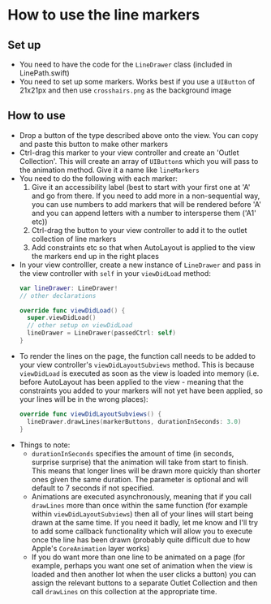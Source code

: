 How to use the line markers
===========================

Set up
------

* You need to have the code for the `LineDrawer` class (included in LinePath.swift)
* You need to set up some markers. Works best if you use a `UIButton` of 21x21px and then use `crosshairs.png` as the background image

How to use
----------

* Drop a button of the type described above onto the view. You can copy and paste this button to make other markers
* Ctrl-drag this marker to your view controller and create an 'Outlet Collection'. This will create an array of `UIButton`s which you will pass to the animation method. Give it a name like `lineMarkers`
* You need to do the following with each marker:
  1. Give it an accessibility label (best to start with your first one at 'A' and go from there. If you need to add more in a non-sequential way, you can use numbers to add markers that will be rendered before 'A' and you can append letters with a number to intersperse them ('A1' etc))
  2. Ctrl-drag the button to your view controller to add it to the outlet collection of line markers
  3. Add constraints etc so that when AutoLayout is applied to the view the markers end up in the right places
* In your view controlller, create a new instance of `LineDrawer` and pass in the view controller with `self` in your `viewDidLoad` method:
  ```swift
  var lineDrawer: LineDrawer!
  // other declarations

  override func viewDidLoad() {
    super.viewDidLoad()
    // other setup on viewDidLoad
    lineDrawer = LineDrawer(passedCtrl: self)
  }
  ```
* To render the lines on the page, the function call needs to be added to your view controller's `viewDidLayoutSubviews` method. This is because `viewDidLoad` is executed as soon as the view is loaded into memory (i.e. before AutoLayout has been applied to the view - meaning that the constraints you added to your markers will not yet have been applied, so your lines will be in the wrong places):
  ```swift 
  override func viewDidLayoutSubviews() {
    lineDrawer.drawLines(markerButtons, durationInSeconds: 3.0)
  }
  ```
* Things to note:
  * `durationInSeconds` specifies the amount of time (in seconds, surprise surprise) that the animation will take from start to finish. This means that longer lines will be drawn more quickly than shorter ones given the same duration. The parameter is optional and will default to 7 seconds if not specified.
  * Animations are executed asynchronously, meaning that if you call `drawLines` more than once within the same function (for example within `viewDidLayoutSubviews`) then all of your lines will start being drawn at the same time. If you need it badly, let me know and I'll try to add some callback functionality which will allow you to execute once the line has been drawn (probably quite difficult due to how Apple's `CoreAnimation` layer works)
  * If you do want more than one line to be animated on a page (for example, perhaps you want one set of animation when the view is loaded and then another lot when the user clicks a button) you can assign the relevant buttons to a separate Outlet Collection and then call `drawLines` on this collection at the appropriate time.





